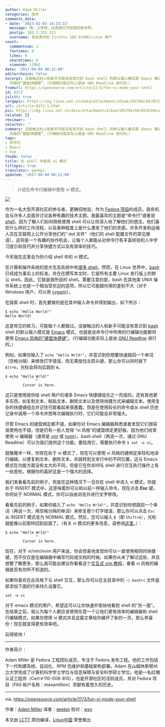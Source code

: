```yaml
---
author: Adam Miller
categories: 技术
comments_data:
- date: '2023-02-03 14:33:23'
  message: 哦，上帝呀，这真是打开啦我的新世界。
  postip: 103.3.152.213
  username: 来自贵州的 Firefox 109.0|GNU/Linux 用户
count:
  commentnum: 1
  favtimes: 0
  likes: 0
  sharetimes: 0
  viewnum: 11962
date: '2017-04-04 08:22:00'
editorchoice: false
excerpt: 没接触过的人和新手可能没有意识到 bash shell 的默认输入模式是 Emacs 模式，也就是说命令行中所用的行编辑功能都将使用 Emacs
  风格的“键盘快捷键”。（行编辑功能实际上是由 GNU Readline 进行的。）
fromurl: https://opensource.com/article/17/3/fun-vi-mode-your-shell
id: 8372
islctt: true
largepic: https://img.linux.net.cn/data/attachment/album/201704/04/053539esn8yvmejn9caazu.jpg
url: /article-8372-1.html
pic: https://img.linux.net.cn/data/attachment/album/201704/04/053539esn8yvmejn9caazu.jpg.thumb.jpg
related: []
reviewer: ''
selector: ''
summary: 没接触过的人和新手可能没有意识到 bash shell 的默认输入模式是 Emacs 模式，也就是说命令行中所用的行编辑功能都将使用 Emacs
  风格的“键盘快捷键”。（行编辑功能实际上是由 GNU Readline 进行的。）
tags:
- 命令行
- Emacs
- Vim
thumb: false
title: 在 shell 中使用 vi 模式
titlepic: true
translator: geekpi
updated: '2017-04-04 08:22:00'
---
```



> 
> 介绍在命令行编辑中使用 vi 模式。
> 
> 
> 


![](https://img.linux.net.cn/data/attachment/album/201704/04/053539esn8yvmejn9caazu.jpg)


作为一名大型开源社区的参与者，更确切地说，作为 [Fedora 项目](https://getfedora.org/)的成员，我有机会与许多人会面并讨论各种有趣的技术主题。我最喜欢的主题是“命令行”或者说 [shell](https://opensource.com/business/16/3/top-linux-shells)，因为了解人们如何熟练使用 shell 可以让你深入地了解他们的想法，他们喜欢什么样的工作流程，以及某种程度上是什么激发了他们的灵感。许多开发和运维人员在互联网上公开分享他们的“ dot 文件”（他们的 shell 配置文件的常见俚语），这将是一个有趣的协作机会，让每个人都能从对命令行有丰富经验的人中学习提示和技巧并分享快捷方式以及有效率的技巧。


今天我在这里会为你介绍 shell 中的 vi 模式。


在计算和操作系统的庞大生态系统中有[很多 shell](https://opensource.com/business/16/3/top-linux-shells)。然而，在 Linux 世界中，[bash](https://tiswww.case.edu/php/chet/bash/bashtop.html) 已经成为事实上的标准，并在在撰写本文时，它是所有主要 Linux 发行版上的默认 shell。因此，它就是我所说的 shell。需要注意的是，bash 在其他类 UNIX 操作系统上也是一个相当受欢迎的选项，所以它可能跟你用的差别不大（对于 Windows 用户，可以用 [cygwin](http://cygwin.org/)）。


在探索 shell 时，首先要做的是在其中输入命令并得到输出，如下所示：



```
$ echo "Hello World!"
Hello World!

```

这是常见的练习，可能每个人都做过。没接触过的人和新手可能没有意识到 [bash](https://tiswww.case.edu/php/chet/bash/bashtop.html) shell 的默认输入模式是 [Emacs](https://www.gnu.org/software/emacs/) 模式，也就是说命令行中所用的行编辑功能都将使用 [Emacs 风格的“键盘快捷键”](https://en.wikipedia.org/wiki/GNU_Readline#Emacs_keyboard_shortcuts)。（行编辑功能实际上是由 [GNU Readline](http://cnswww.cns.cwru.edu/php/chet/readline/rltop.html) 进行的。）


例如，如果你输入了 `echo "Hello Wrld!"`，并意识到你想要快速跳回一个单词（空格分隔）来修改打字错误，而无需按住左箭头键，那么你可以同时按下 `Alt+b`，光标会将向后跳到 `W`。



```
$ echo "Hello Wrld!"
              ^
        Cursor is here.
```

这只是使用提供给 shell 用户的诸多 Emacs 快捷键组合之一完成的。还有其他更多东西，如复制文本、粘贴文本、删除文本以及使用快捷方式来编辑文本。使用复杂的快捷键组合并记住可能看起来很愚蠢，但是在使用较长的命令或从 shell 历史记录中调用一个命令并想再次编辑执行时，它们可能会非常强大。


尽管 Emacs 的键盘绑定都不错，如果你对 Emacs 编辑器熟悉或者发现它们很容易使用也不错，但是仍有一些人觉得 “vi 风格”的键盘绑定更舒服，因为他们经常使用 vi 编辑器（通常是 [vim](http://www.vim.org/) 或 [nvim](https://neovim.io/)）。bash shell（再说一次，通过 GNU Readline）可以为我们提供这个功能。要启用它，需要执行命令 `$ set -o vi`。


就像魔术一样，你现在处于 vi 模式了，现在可以使用 vi 风格的键绑定来轻松地进行编辑，以便复制文本、删除文本、并跳转到文本行中的不同位置。这与 Emacs 模式在功能方面没有太大的不同，但是它在你*如何*与 shell 进行交互执行操作上有一些差别，根据你的喜好这是一个强大的选择。


我们来看看先前的例子，但是在这种情况下一旦你在 shell 中进入 vi 模式，你就处于 INSERT 模式中，这意味着你可以和以前一样输入命令，现在点击 **Esc** 键，你将处于 NORMAL 模式，你可以自由浏览并进行文字修改。


看看先前的例子，如果你输入了 `echo "Hello Wrld!"`，并意识到你想跳回一个单词（再说一次，用空格分隔的单词）来修复那个打字错误，那么你可以点击 `Esc` 从 INSERT 模式变为 NORMAL 模式。然后，您可以输入 `B`（即 `Shift+b`），光标就能像以前那样回到前面了。（有关 vi 模式的更多信息，请参阅[这里](https://en.wikibooks.org/wiki/Learning_the_vi_Editor/Vim/Modes)。）：



```
$ echo "Hello Wrld!"
              ^
        Cursor is here.
```

现在，对于 vi/vim/nvim 用户来说，你会惊喜地发现你可以一直使用相同的快捷键，而不仅仅是在编辑器中编写代码或文档的时候。如果你从未了解过这些，并且想要了解更多，那么我可能会建议你看看这个[交互式 vim 教程](http://www.openvim.com/tutorial.html)，看看 vi 风格的编辑是否有你所不知道的。


如果你喜欢在此风格下与 shell 交互，那么你可以在主目录中的 `~/.bashrc` 文件底部添加下面的行来持久设置它。



```
set -o vi

```

对于 emacs 模式的用户，希望这可以让你快速并愉快地看到 shell 的“另一面”。在结束之前，我认为每个人都应该使用任意一个让他们更有效率的编辑器和 shell 行编辑模式，如果你使用 vi 模式并且这篇文章给你展开了新的一页，那么恭喜你！现在就变得更有效率吧。


玩得愉快！




---


作者简介：


Adam Miller 是 Fedora 工程团队成员，专注于 Fedora 发布工程。他的工作包括下一代构建系统、自动化、RPM 包维护和基础架构部署。Adam 在山姆休斯顿州立大学完成了计算机科学学士学位与信息保障与安全科学硕士学位。他是一名红帽认证工程师（Cert＃110-008-810），也是开源社区的活跃成员，并对 Fedora 项目（FAS 帐户名称：maxamillion）贡献有着悠久的历史。




---


via: <https://opensource.com/article/17/3/fun-vi-mode-your-shell>


作者：[Adam Miller](https://opensource.com/users/maxamillion)  译者：[geekpi](https://github.com/geekpi) 校对：[wxy](https://github.com/wxy)


本文由 [LCTT](https://github.com/LCTT/TranslateProject) 原创编译，[Linux中国](https://linux.cn/) 荣誉推出